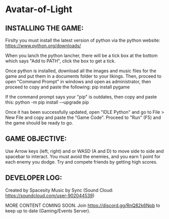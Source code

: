 # Avatar-of-Light

## INSTALLING THE GAME:

Firslty you must install the latest version of python via the python website: https://www.python.org/downloads/

When you lanch the python lancher, there will be a tick box at the bottom which says "Add to PATH", click the box to get a tick.

Once python is installed, download all the images and music files for the game and put them in a documents folder to your likings. Then, proceed to open "Command Prompt" in windows and open as administrator,
then proceed to copy and paste the following: pip install pygame

If the command prompt says your "pip" is outdates, then copy and paste this: python -m pip install -–upgrade pip

Once it has been successfully updated, open "IDLE Python" and go to File > New File and copy and paste the "Game Code". Proceed to "Run" (F5) and the game
should be ready to go.

## GAME OBJECTIVE:

Use Arrow keys (left, right) and or WASD (A and D) to move side to side and spacebar to interact. You must avoid the enemies, and you earn 1 point for each enemy you dodge. Try and compete friends by getting high scores. 

## DEVELOPER LOG:
Created by Spacesity 
Music by Sync (Sound Cloud: https://soundcloud.com/user-902044539) 

MORE CONTENT COMING SOON. Join https://discord.gg/RnQ82k6Npb to keep up to date (Gaming/Events Server). 


